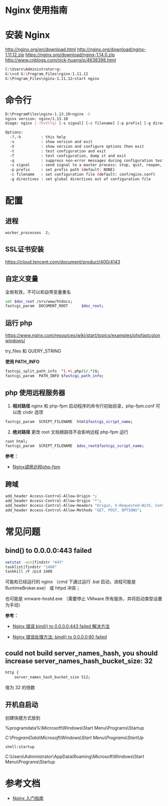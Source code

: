 Nginx 使用指南
=============

# 安装 Nginx

http://nginx.org/en/download.html
http://nginx.org/download/nginx-1.11.12.zip
https://nginx.org/download/nginx-1.14.0.zip
http://www.cnblogs.com/nick-huang/p/4638398.html

```sh
C:\Users\Administrator>g:
G:\>cd G:\Program_Files\nginx-1.11.12
G:\Program_Files\nginx-1.11.12>start nginx
```



# 命令行

```sh
D:\ProgramFiles\nginx-1.13.10>nginx -h
nginx version: nginx/1.13.10
Usage: nginx [-?hvVtTq] [-s signal] [-c filename] [-p prefix] [-g directives]

Options:
  -?,-h         : this help
  -v            : show version and exit
  -V            : show version and configure options then exit
  -t            : test configuration and exit
  -T            : test configuration, dump it and exit
  -q            : suppress non-error messages during configuration testing
  -s signal     : send signal to a master process: stop, quit, reopen, reload
  -p prefix     : set prefix path (default: NONE)
  -c filename   : set configuration file (default: conf/nginx.conf)
  -g directives : set global directives out of configuration file
```



# 配置

## 进程

```
worker_processes  2;
```



## SSL证书安装

https://cloud.tencent.com/document/product/400/4143



## 自定义变量

全局有效，不可以和自带变量重名
```sh
set $doc_root /srv/www/htdocs;
fastcgi_param  DOCUMENT_ROOT      $doc_root;
```



## 运行 php

https://www.nginx.com/resources/wiki/start/topics/examples/phpfastcgionwindows/

try_files 和 QUERY_STRING

**使用 PATH_INFO**

```sh
fastcgi_split_path_info  ^(.+\.php)(/.*)$;
fastcgi_param  PATH_INFO $fastcgi_path_info;
```



## php 使用远程服务器

1. **相对路径**
nginx 和 php-fpm 启动程序的命令行初始目录，php-fpm.conf 可以改 chdir 选项
```sh
fastcgi_param  SCRIPT_FILENAME  html$fastcgi_script_name;
```

2. **绝对路径**
更改 root 文档根路径不会影响远程 php-fpm 运行
```sh
root html;
fastcgi_param  SCRIPT_FILENAME  $doc_root$fastcgi_script_name;
```

**参考：**

- [Nginx调用远程php-fpm](https://www.cnblogs.com/feiyafeiblog/p/6938515.html)



## 跨域

```sh
add_header Access-Control-Allow-Origin *;
add_header Access-Control-Allow-Origin "*";
add_header Access-Control-Allow-Headers "Origin, X-Requested-With, Content-Type, Accept";
add_header Access-Control-Allow-Methods "GET, POST, OPTIONS";
```



# 常见问题

## bind() to 0.0.0.0:443 failed

```sh
netstat -aon|findstr "443"
tasklist|findstr "1408" 
taskkill /F /pid 1408
```

可能和已经运行的 nginx （cmd 下通过运行 .bat 启动，进程可能是 RuntimeBroker.exe） 或 httpd 冲突；

也可能是 vmware-hostd.exe （需要停止 VMware 所有服务，并将启动类型设置为手动）

**参考：**

- [Nginx 错误 bind() to 0.0.0.0:443 failed 解决方法](https://blog.yoodb.com/yoodb/article/detail/1264)

- [Nginx 错误处理方法: bind() to 0.0.0.0:80 failed](https://www.cnblogs.com/YangJieCheng/p/5843660.html)



## could not build server_names_hash, you should increase server_names_hash_bucket_size: 32

```sh
http {
	server_names_hash_bucket_size 512;
```

值为 32 的倍数



## 开机自启动

创建快捷方式放到

%programdata%\Microsoft\Windows\Start Menu\Programs\Startup

*C:\ProgramData\Microsoft\Windows\Start Menu\Programs\StartUp*

```sh
shell:startup
```
C:\Users\Administrator\AppData\Roaming\Microsoft\Windows\Start Menu\Programs\Startup



# 参考文档

- [Nginx 入门指南](http://wiki.jikexueyuan.com/project/nginx/)